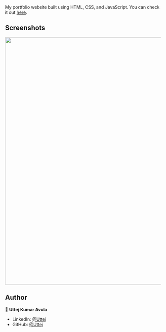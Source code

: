 

My portfolio website built using HTML, CSS, and JavaScript. You can check it out [here]().



## Screenshots

<p float="center">
    <img src="https://github.com/arasgungore/arasgungore.github.io/blob/main/Screenshots/1.png](https://github.com/Uttejvluda/My-Portfolio/blob/main/Screenshots/Screenshot%202025-06-23%20200711.png" width="800">
</p>



## Author

👤 **Uttej Kumar Avula**

* LinkedIn: [@Uttej](https://www.linkedin.com/in/uttej-kumar-avula/)
* GitHub: [@Uttej](https://github.com/Uttejvluda)
